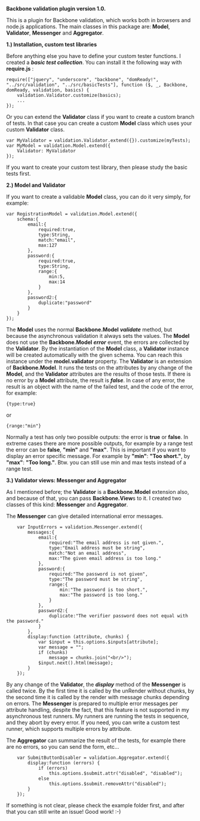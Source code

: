 **Backbone validation plugin 
version 1.0.**

This is a plugin for Backbone validation, which works both in browsers and node.js applications. The main classes in this package are: **Model**, **Validator**, **Messenger** and **Aggregator**.

**1.) Installation, custom test libraries**

Before anything else you have to define your custom tester functions. I created a ***basic test collection***. You can install it the following way with **require.js** :

    require(["jquery", "underscore", "backbone", "domReady!", "../src/validation", "../src/basicTests"], function ($, _, Backbone, domReady, validation, basics) {
        validation.Validator.customize(basics);
        ...
    });

Or you can extend the **Validator** class if you want to create a custom branch of tests. In that case you can create a custom **Model** class which uses your custom **Validator** class.

    var MyValidator = validation.Validator.extend({}).customize(myTests);
    var MyModel = validation.Model.extend({
        Validator: MyValidator
    });

If you want to create your custom test library, then please study the basic tests first.


**2.) Model and Validator**

If you want to create a validable **Model** class, you can do it very simply, for example:

    var RegistrationModel = validation.Model.extend({
        schema:{
            email:{
                required:true,
                type:String,
                match:"email",
                max:127
            },
            password:{
                required:true,
                type:String,
                range:{
                    min:5,
                    max:14
                }
            },
            password2:{
                duplicate:"password"
            }
        }
    });


The **Model** uses the normal **Backbone.Model** ***validate*** method, but because the asynchronous validation it always sets the values. The **Model** does not use the **Backbone.Model** ***error*** event, the errors are collected by the **Validator**. By the instantiation of the **Model** class, a **Validator** instance will be created automatically with the given schema. You can reach this instance under the **model.validator** property. The **Validator** is an extension of **Backbone.Model**. It runs the tests on the attributes by any change of the **Model**, and the **Validator** attributes are the results of those tests. If there is no error by a **Model** attribute, the result is ***false***. In case of any error, the result is an object with the name of the failed test, and the code of the error, for example:

    {type:true}
or

    {range:"min"}


Normally a test has only two possible outputs: the error is **true** or **false**. In extreme cases there are more possible outputs, for example by a range test the error can be **false**, **"min"** and **"max"**. This is important if you want to display an error specific message. For example by **"min"**: **"Too short."**, by **"max"**: **"Too long."**. Btw. you can still use min and max tests instead of a range test.

**3.) Validator views: Messenger and Aggregator**

As I mentioned before; the **Validator** is a **Backbone.Model** extension also, and because of that, you can pass **Backbone.View**s to it. I created two classes of this kind: **Messenger** and **Aggregator**.

The **Messenger** can give detailed international error messages.

        var InputErrors = validation.Messenger.extend({
            messages:{
                email:{
                    required:"The email address is not given.",
                    type:"Email address must be string",
                    match:"Not an email address",
                    max:"The given email address is too long."
                },
                password:{
                    required:"The password is not given",
                    type:"The password must be string",
                    range:{
                        min:"The password is too short.",
                        max:"The password is too long."
                    }
                },
                password2:{
                    duplicate:"The verifier password does not equal with the password."
                }
            },
            display:function (attribute, chunks) {
                var $input = this.options.$inputs[attribute];
                var message = "";
                if (chunks)
                    message = chunks.join("<br/>");
                $input.next().html(message);
            }
        });

By any change of the **Validator**, the ***display*** method of the **Messenger** is called twice. By the first time it is called by the unRender without chunks, by the second time it is called by the render with message chunks depending on errors. The **Messenger** is prepared to multiple error messages per attribute handling, despite the fact, that this feature is not supported in my asynchronous test runners. My runners are running the tests in sequence, and they abort by every error. If you need, you can write a custom test runner, which supports multiple errors by attribute.

The **Aggregator** can summarize the result of the tests, for example there are no errors, so you can send the form, etc...

        var SubmitButtonDisabler = validation.Aggregator.extend({
            display:function (errors) {
                if (errors)
                    this.options.$submit.attr("disabled", "disabled");
                else
                    this.options.$submit.removeAttr("disabled");
            }
        });

If something is not clear, please check the example folder first, and after that you can still write an issue! Good work! :-)